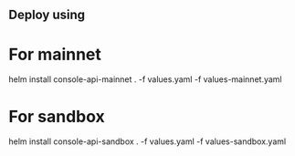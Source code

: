 ## Deploy using

# For mainnet
helm install console-api-mainnet . -f values.yaml -f values-mainnet.yaml

# For sandbox
helm install console-api-sandbox . -f values.yaml -f values-sandbox.yaml
